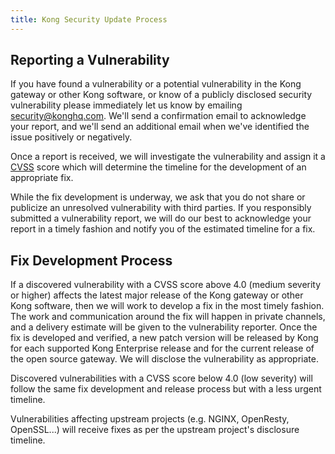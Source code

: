 ```yaml
---
title: Kong Security Update Process
---
```


## Reporting a Vulnerability

If you have found a vulnerability or a potential vulnerability in the Kong gateway or other Kong software, or know of a publicly disclosed security vulnerability please immediately let us know by emailing [security@konghq.com](mailto:security@konghq.com). We'll send a confirmation email to acknowledge your report, and we'll send an additional email when we've identified the issue positively or negatively.

Once a report is received, we will investigate the vulnerability and assign it a [CVSS](https://www.first.org/cvss/) score which will determine the timeline for the development of an appropriate fix.

While the fix development is underway, we ask that you do not share or publicize an unresolved vulnerability with third parties. If you responsibly submitted a vulnerability report, we will do our best to acknowledge your report in a timely fashion and notify you of the estimated timeline for a fix.

## Fix Development Process

If a discovered vulnerability with a CVSS score above 4.0 (medium severity or higher) affects the latest major release of the Kong gateway or other Kong software, then we will work to develop a fix in the most timely fashion. The work and communication around the fix will happen in private channels, and a delivery estimate will be given to the vulnerability reporter. Once the fix is developed and verified, a new patch version will be released by Kong for each supported Kong Enterprise release and for the current release of the open source gateway. We will disclose the vulnerability as appropriate.

Discovered vulnerabilities with a CVSS score below 4.0 (low severity) will follow the same fix development and release process but with a less urgent timeline.

Vulnerabilities affecting upstream projects (e.g. NGINX, OpenResty, OpenSSL...) will receive fixes as per the upstream project's disclosure timeline.
